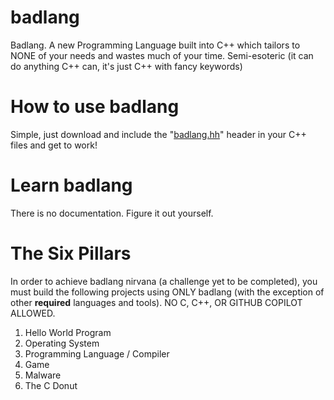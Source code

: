 # **badlang**
Badlang. A new Programming Language built into C++ which tailors to NONE of your needs and wastes much of your time. Semi-esoteric (it can do anything C++ can, it's just C++ with fancy keywords)


# **How to use badlang**

Simple, just download and include the "[badlang.hh](https://github.com/itsrxmmy/badlang/blob/main/badlang.hh)" header in your C++ files and get to work!


# **Learn badlang**

There is no documentation. Figure it out yourself.


# **The Six Pillars**

In order to achieve badlang nirvana (a challenge yet to be completed), you must build the following projects using ONLY badlang (with the exception of other __required__ languages and tools). NO C, C++, OR GITHUB COPILOT ALLOWED.

1. Hello World Program
2. Operating System 
3. Programming Language / Compiler
4. Game
5. Malware
6. The C Donut




